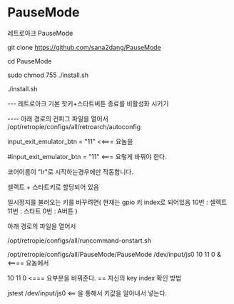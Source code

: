 # PauseMode
레트로아크 PauseMode

git clone https://github.com/sana2dang/PauseMode

cd PauseMode

sudo chmod 755 ./install.sh

./install.sh


--- 레트로아크 기본 핫키+스타트버튼 종료를 비활성화 시키기

---- 아래 경로의 컨피그 파일을 열어서
/opt/retropie/configs/all/retroarch/autoconfig

input_exit_emulator_btn = "11"   <<=== 요놈을

#input_exit_emulator_btn = "11"   <=== 요렇게 바꿔야 한다.


코어이름이 "lr"로 시작하는경우에만 작동합니다.

셀렉트 + 스타트키로 할당되어 있음


일시정지를 불러오는 키를 바꾸려면( 현재는 gpio 키 index로 되어있음 10번 : 셀렉트 11번 : 스타트 0번 : A버튼 )

아래 경로의 파일을 열어서

/opt/retropie/configs/all/runcommand-onstart.sh


/opt/retropie/configs/all/PauseMode/PauseMode /dev/input/js0 10 11 0 &    <==== 요놈에서

10 11 0 <=== 요부분을 바꿔준다.
== 자신의 key index 확인 방법

jstest /dev/input/js0     <== 을 통해서 키값을 알아내서 넣는다.
